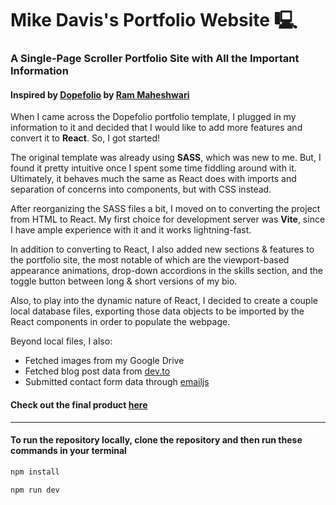 # Mike Davis's Portfolio Website 🖳

### A Single-Page Scroller Portfolio Site with All the Important Information

#### Inspired by [Dopefolio](https://github.com/rammcodes/Dopefolio) by [Ram Maheshwari](https://github.com/rammcodes)

When I came across the Dopefolio portfolio template, I plugged in my information to it and decided that I would like to add more features and convert it to **React**. So, I got started!

The original template was already using **SASS**, which was new to me. But, I found it pretty intuitive once I spent some time fiddling around with it. Ultimately, it behaves much the same as React does with imports and separation of concerns into components, but with CSS instead.

After reorganizing the SASS files a bit, I moved on to converting the project from HTML to React. My first choice for development server was **Vite**, since I have ample experience with it and it works lightning-fast.

In addition to converting to React, I also added new sections & features to the portfolio site, the most notable of which are the viewport-based appearance animations, drop-down accordions in the skills section, and the toggle button between long & short versions of my bio.

Also, to play into the dynamic nature of React, I decided to create a couple local database files, exporting those data objects to be imported by the React components in order to populate the webpage.

Beyond local files, I also:
- Fetched images from my Google Drive
- Fetched blog post data from [dev.to](https://dev.to/mikedavissoftware)
- Submitted contact form data through [emailjs](https://www.emailjs.com/)

#### Check out the final product [here](https://mikedavissoftware.com/)

---

#### To run the repository locally, clone the repository and then run these commands in your terminal

```bash
npm install

npm run dev
```

<!--
TO DO
-Screenshots
-Add Resume (button up top to separate page and linked in bio, skills, etc.)
-Mobile Responsiveness
-
 -->